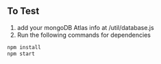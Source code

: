 ## To Test
1. add your mongoDB Atlas info at /util/database.js
2. Run the following commands for dependencies
```js
npm install
npm start
```
